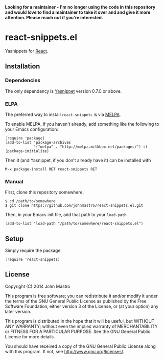 **Looking for a maintainer - I'm no longer using the code in this repository and would love to find a maintainer to take it over and and give it more attention. Please reach out if you're interested.**

# react-snippets.el

Yasnippets for [React][].

[React]: http://facebook.github.io/react/

## Installation

### Dependencies

The only dependency is [Yasnippet][] version 0.7.0 or above.

[Yasnippet]: https://github.com/capitaomorte/yasnippet

### ELPA

The preferred way to install `react-snippets` is via [MELPA][].

[MELPA]: http://melpa.milkbox.net/

To enable MELPA, if you haven't already, add something like the following to
your Emacs configuration:

    (require 'package)
    (add-to-list 'package-archives
                 '("melpa" . "http://melpa.milkbox.net/packages/") t)
    (package-initialize)

Then it (and Yasnippet, if you don't already have it) can be installed with

    M-x package-install RET react-snippets RET

### Manual

First, clone this repository somewhere.

    $ cd /path/to/somewhere
    $ git clone https://github.com/johnmastro/react-snippets.el.git

Then, in your Emacs init file, add that path to your `load-path`.

    (add-to-list 'load-path "/path/to/somewhere/react-snippets.el")

## Setup

Simply require the package.

    (require 'react-snippets)

## License

Copyright (C) 2014 John Mastro

This program is free software; you can redistribute it and/or modify it under
the terms of the GNU General Public License as published by the Free Software
Foundation, either version 3 of the License, or (at your option) any later
version.

This program is distributed in the hope that it will be useful, but WITHOUT ANY
WARRANTY; without even the implied warranty of MERCHANTABILITY or FITNESS FOR A
PARTICULAR PURPOSE. See the GNU General Public License for more details.

You should have received a copy of the GNU General Public License along with
this program. If not, see <http://www.gnu.org/licenses/>.
